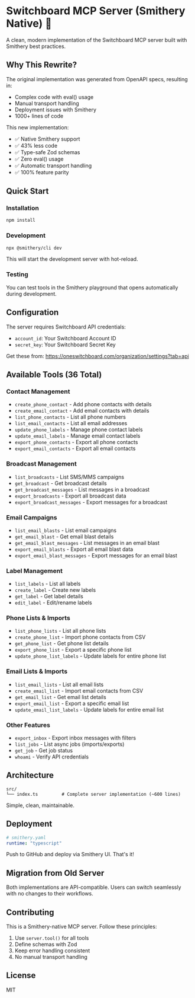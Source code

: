 # Switchboard MCP Server (Smithery Native) 🚀

A clean, modern implementation of the Switchboard MCP server built with Smithery best practices.

## Why This Rewrite?

The original implementation was generated from OpenAPI specs, resulting in:
- Complex code with eval() usage
- Manual transport handling
- Deployment issues with Smithery
- 1000+ lines of code

This new implementation:
- ✅ Native Smithery support
- ✅ 43% less code
- ✅ Type-safe Zod schemas
- ✅ Zero eval() usage
- ✅ Automatic transport handling
- ✅ 100% feature parity

## Quick Start

### Installation

```bash
npm install
```

### Development

```bash
npx @smithery/cli dev
```

This will start the development server with hot-reload.

### Testing

You can test tools in the Smithery playground that opens automatically during development.

## Configuration

The server requires Switchboard API credentials:

- `account_id`: Your Switchboard Account ID
- `secret_key`: Your Switchboard Secret Key

Get these from: https://oneswitchboard.com/organization/settings?tab=api

## Available Tools (36 Total)

### Contact Management
- `create_phone_contact` - Add phone contacts with details
- `create_email_contact` - Add email contacts with details
- `list_phone_contacts` - List all phone numbers
- `list_email_contacts` - List all email addresses
- `update_phone_labels` - Manage phone contact labels
- `update_email_labels` - Manage email contact labels
- `export_phone_contacts` - Export all phone contacts
- `export_email_contacts` - Export all email contacts

### Broadcast Management 
- `list_broadcasts` - List SMS/MMS campaigns
- `get_broadcast` - Get broadcast details
- `get_broadcast_messages` - List messages in a broadcast
- `export_broadcasts` - Export all broadcast data
- `export_broadcast_messages` - Export messages for a broadcast

### Email Campaigns
- `list_email_blasts` - List email campaigns
- `get_email_blast` - Get email blast details
- `get_email_blast_messages` - List messages in an email blast
- `export_email_blasts` - Export all email blast data
- `export_email_blast_messages` - Export messages for an email blast

### Label Management
- `list_labels` - List all labels
- `create_label` - Create new labels
- `get_label` - Get label details
- `edit_label` - Edit/rename labels

### Phone Lists & Imports
- `list_phone_lists` - List all phone lists
- `create_phone_list` - Import phone contacts from CSV
- `get_phone_list` - Get phone list details
- `export_phone_list` - Export a specific phone list
- `update_phone_list_labels` - Update labels for entire phone list

### Email Lists & Imports
- `list_email_lists` - List all email lists  
- `create_email_list` - Import email contacts from CSV
- `get_email_list` - Get email list details
- `export_email_list` - Export a specific email list
- `update_email_list_labels` - Update labels for entire email list

### Other Features
- `export_inbox` - Export inbox messages with filters
- `list_jobs` - List async jobs (imports/exports)
- `get_job` - Get job status
- `whoami` - Verify API credentials

## Architecture

```
src/
└── index.ts         # Complete server implementation (~600 lines)
```

Simple, clean, maintainable.

## Deployment

```yaml
# smithery.yaml
runtime: "typescript"
```

Push to GitHub and deploy via Smithery UI. That's it!

## Migration from Old Server

Both implementations are API-compatible. Users can switch seamlessly with no changes to their workflows.

## Contributing

This is a Smithery-native MCP server. Follow these principles:

1. Use `server.tool()` for all tools
2. Define schemas with Zod
3. Keep error handling consistent
4. No manual transport handling

## License

MIT 